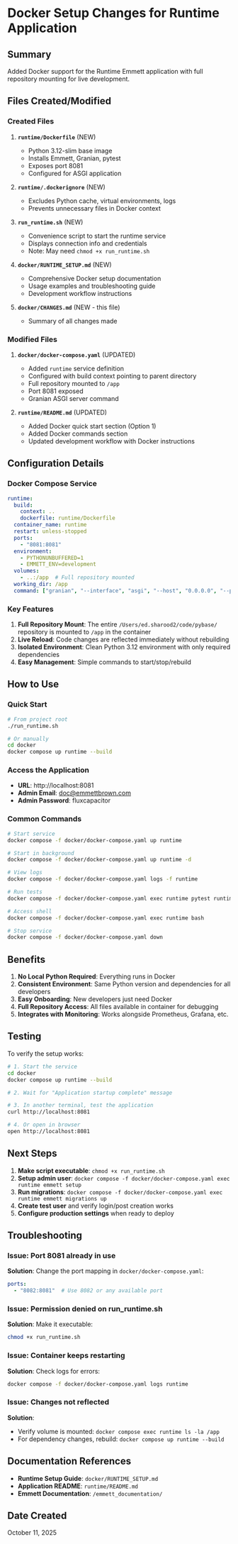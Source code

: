 # Docker Setup Changes for Runtime Application

## Summary

Added Docker support for the Runtime Emmett application with full repository mounting for live development.

## Files Created/Modified

### Created Files

1. **`runtime/Dockerfile`** (NEW)
   - Python 3.12-slim base image
   - Installs Emmett, Granian, pytest
   - Exposes port 8081
   - Configured for ASGI application

2. **`runtime/.dockerignore`** (NEW)
   - Excludes Python cache, virtual environments, logs
   - Prevents unnecessary files in Docker context

3. **`run_runtime.sh`** (NEW)
   - Convenience script to start the runtime service
   - Displays connection info and credentials
   - Note: May need `chmod +x run_runtime.sh`

4. **`docker/RUNTIME_SETUP.md`** (NEW)
   - Comprehensive Docker setup documentation
   - Usage examples and troubleshooting guide
   - Development workflow instructions

5. **`docker/CHANGES.md`** (NEW - this file)
   - Summary of all changes made

### Modified Files

1. **`docker/docker-compose.yaml`** (UPDATED)
   - Added `runtime` service definition
   - Configured with build context pointing to parent directory
   - Full repository mounted to `/app`
   - Port 8081 exposed
   - Granian ASGI server command

2. **`runtime/README.md`** (UPDATED)
   - Added Docker quick start section (Option 1)
   - Added Docker commands section
   - Updated development workflow with Docker instructions

## Configuration Details

### Docker Compose Service

```yaml
runtime:
  build:
    context: ..
    dockerfile: runtime/Dockerfile
  container_name: runtime
  restart: unless-stopped
  ports:
    - "8081:8081"
  environment:
    - PYTHONUNBUFFERED=1
    - EMMETT_ENV=development
  volumes:
    - ..:/app  # Full repository mounted
  working_dir: /app
  command: ["granian", "--interface", "asgi", "--host", "0.0.0.0", "--port", "8081", "runtime.app:app"]
```

### Key Features

1. **Full Repository Mount**: The entire `/Users/ed.sharood2/code/pybase/` repository is mounted to `/app` in the container
2. **Live Reload**: Code changes are reflected immediately without rebuilding
3. **Isolated Environment**: Clean Python 3.12 environment with only required dependencies
4. **Easy Management**: Simple commands to start/stop/rebuild

## How to Use

### Quick Start

```bash
# From project root
./run_runtime.sh

# Or manually
cd docker
docker compose up runtime --build
```

### Access the Application

- **URL**: http://localhost:8081
- **Admin Email**: doc@emmettbrown.com
- **Admin Password**: fluxcapacitor

### Common Commands

```bash
# Start service
docker compose -f docker/docker-compose.yaml up runtime

# Start in background
docker compose -f docker/docker-compose.yaml up runtime -d

# View logs
docker compose -f docker/docker-compose.yaml logs -f runtime

# Run tests
docker compose -f docker/docker-compose.yaml exec runtime pytest runtime/tests.py

# Access shell
docker compose -f docker/docker-compose.yaml exec runtime bash

# Stop service
docker compose -f docker/docker-compose.yaml down
```

## Benefits

1. **No Local Python Required**: Everything runs in Docker
2. **Consistent Environment**: Same Python version and dependencies for all developers
3. **Easy Onboarding**: New developers just need Docker
4. **Full Repository Access**: All files available in container for debugging
5. **Integrates with Monitoring**: Works alongside Prometheus, Grafana, etc.

## Testing

To verify the setup works:

```bash
# 1. Start the service
cd docker
docker compose up runtime --build

# 2. Wait for "Application startup complete" message

# 3. In another terminal, test the application
curl http://localhost:8081

# 4. Or open in browser
open http://localhost:8081
```

## Next Steps

1. **Make script executable**: `chmod +x run_runtime.sh`
2. **Setup admin user**: `docker compose -f docker/docker-compose.yaml exec runtime emmett setup`
3. **Run migrations**: `docker compose -f docker/docker-compose.yaml exec runtime emmett migrations up`
4. **Create test user** and verify login/post creation works
5. **Configure production settings** when ready to deploy

## Troubleshooting

### Issue: Port 8081 already in use

**Solution**: Change the port mapping in `docker/docker-compose.yaml`:
```yaml
ports:
  - "8082:8081"  # Use 8082 or any available port
```

### Issue: Permission denied on run_runtime.sh

**Solution**: Make it executable:
```bash
chmod +x run_runtime.sh
```

### Issue: Container keeps restarting

**Solution**: Check logs for errors:
```bash
docker compose -f docker/docker-compose.yaml logs runtime
```

### Issue: Changes not reflected

**Solution**: 
- Verify volume is mounted: `docker compose exec runtime ls -la /app`
- For dependency changes, rebuild: `docker compose up runtime --build`

## Documentation References

- **Runtime Setup Guide**: `docker/RUNTIME_SETUP.md`
- **Application README**: `runtime/README.md`
- **Emmett Documentation**: `/emmett_documentation/`

## Date Created

October 11, 2025

